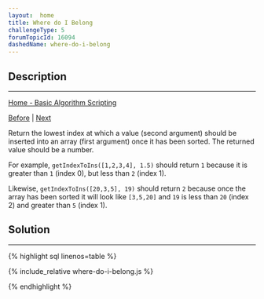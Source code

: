 ```yaml
---
layout:  home
title: Where do I Belong
challengeType: 5
forumTopicId: 16094
dashedName: where-do-i-belong
---
```


<div class="row">
<div class="columnStmt" markdown="1">

## Description
------

[Home - Basic Algorithm Scripting](../basic-algorithm-scripting/README.md) 

[Before](./falsy-bouncer.md)  | [Next](./mutations.md) 

Return the lowest index at which a value (second argument) should be inserted into an array (first argument) once it has been sorted. The returned value should be a number.

For example, `getIndexToIns([1,2,3,4], 1.5)` should return `1` because it is greater than `1` (index 0), but less than `2` (index 1).

Likewise, `getIndexToIns([20,3,5], 19)` should return `2` because once the array has been sorted it will look like `[3,5,20]` and `19` is less than `20` (index 2) and greater than `5` (index 1).

</div>
<div class="columnSol" markdown="1">

## Solution
------

{% highlight sql linenos=table %}

{% include_relative where-do-i-belong.js %}

{% endhighlight %}

</div>
</div>


